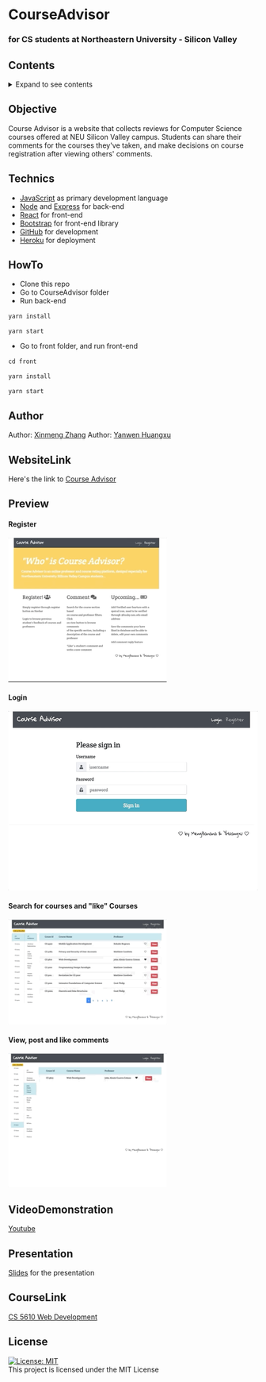 # CourseAdvisor
### for CS students at Northeastern University - Silicon Valley

## Contents
<details><summary>Expand to see contents</summary>
<p>

* **[Objective](#objective)**<br />
* **[Technics](#technics)**<br />
* **[HowTo](#HowTo)**<br />
* **[Author](#author)**<br />
* **[WebsiteLink](#WebsiteLink)**<br />
* **[Preview](#preview)**<br />
* **[VideoDemonstration](#VideoDemonstration)**<br />
* **[Presentation](#presentation)**<br />
* **[CourseLink](#CourseLink)**<br />
* **[License](#license)**<br />

</p>
</details>

## Objective
Course Advisor is a website that collects reviews for Computer Science courses offered at NEU Silicon Valley campus.
Students can share their comments for the courses they've taken, and make decisions on course registration after viewing others' comments.

## Technics
- [JavaScript](https://www.javascript.com/) as primary development language
- [Node](https://nodejs.org/en/) and [Express](https://expressjs.com/) for back-end
- [React](https://reactjs.org/) for front-end
- [Bootstrap](https://getbootstrap.com/) for front-end library
- [GitHub](https://github.com/) for development
- [Heroku](https://www.heroku.com/home) for deployment

## HowTo
- Clone this repo
- Go to CourseAdvisor folder
- Run back-end
```
yarn install
```
```
yarn start
```
- Go to front folder, and run front-end
```
cd front
```
```
yarn install
```
```
yarn start
```

## Author

Author: [Xinmeng Zhang](https://github.com/MengBanana)
Author: [Yanwen Huangxu](https://github.com/YHuangxu)


## WebsiteLink

Here's the link to [Course Advisor](https://courseadvisor2019.herokuapp.com/)

## Preview
#### Register
![Register](https://github.com/MengBanana/CourseAdvisor/blob/master/gif/register.gif)
#### Login
![Login](https://github.com/MengBanana/CourseAdvisor/blob/master/gif/login.gif)
#### Search for courses and "like" Courses
![Search for Courses](https://github.com/MengBanana/CourseAdvisor/blob/master/gif/search.gif)
#### View, post and like comments
![View and Post comments](https://github.com/MengBanana/CourseAdvisor/blob/master/gif/comments.gif)

## VideoDemonstration
[Youtube](https://www.youtube.com/watch?v=Ju7KZzO14oA&feature=youtu.be)

## Presentation
[Slides](https://docs.google.com/presentation/d/111vwQKgACHkRuVHX8xLBdmsqo6WY6EtT0dw8wvxTceg/edit#slide=id.p) for the presentation

## CourseLink
[CS 5610 Web Development](http://johnguerra.co/classes/webDevelopment_spring_2019/)

## License
[![License: MIT](https://img.shields.io/badge/License-MIT-yellow.svg)](https://opensource.org/licenses/MIT)  
This project is licensed under the MIT License

